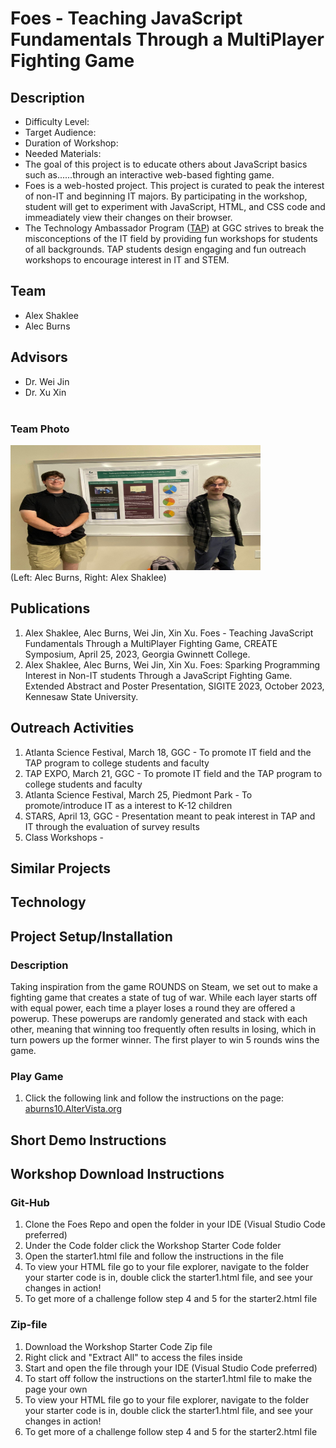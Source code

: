 # Foes - Teaching JavaScript Fundamentals Through a MultiPlayer Fighting Game
## Description
* Difficulty Level: 
* Target Audience:
* Duration of Workshop: 
* Needed Materials:
* The goal of this project is to educate others about JavaScript basics such as......through an interactive web-based fighting game.
* Foes is a web-hosted project. This project is curated to peak the interest of non-IT and beginning IT majors.
By participating in the workshop, student will get to experiment with JavaScript, HTML, and CSS code and immeadiately view their changes on their browser.
* The Technology Ambassador Program ([TAP](https://www.ggc.edu/academics/school-of-science-and-technology/research-internships-service-learning/technology-ambassador-program)) at GGC strives to break the misconceptions of the IT field by providing fun workshops for students of all backgrounds. TAP students design engaging and fun outreach workshops to encourage interest in IT and STEM.

## Team
* Alex Shaklee
* Alec Burns
## Advisors
* Dr. Wei Jin
* Dr. Xu Xin <br><br>
### Team Photo
<img src= "Media/createSymposium2.jpg" width="400" height="200"> <br>
(Left: Alec Burns, Right: Alex Shaklee) <br>

## Publications
1. Alex Shaklee, Alec Burns, Wei Jin, Xin Xu. Foes - Teaching JavaScript Fundamentals Through a MultiPlayer Fighting Game, CREATE Symposium, April 25, 2023, Georgia Gwinnett College.
2. Alex Shaklee, Alec Burns, Wei Jin, Xin Xu. Foes: Sparking Programming Interest in Non-IT students Through a JavaScript Fighting Game. Extended Abstract and Poster Presentation, SIGITE 2023, October 2023, Kennesaw State University.

## Outreach Activities
1. Atlanta Science Festival, March 18, GGC - To promote IT field and the TAP program to college students and faculty
2. TAP EXPO, March 21, GGC - To promote IT field and the TAP program to college students and faculty
3. Atlanta Science Festival, March 25, Piedmont Park - To promote/introduce IT as a interest to K-12 children 
4. STARS, April 13, GGC - Presentation meant to peak interest in TAP and IT through the evaluation of survey results
5. Class Workshops - 

## Similar Projects
## Technology

## Project Setup/Installation
### Description
Taking inspiration from the game ROUNDS on Steam, we set out to make a fighting game that creates a state of tug of war. While each layer starts off with equal power, each time a player loses a round they are offered a powerup. These powerups are randomly generated and  stack with each other, meaning that winning too frequently often results in losing, which in turn powers up the former winner. The first player to win 5 rounds wins the game.
### Play Game
1. Click the following link and follow the instructions on the page: [aburns10.AlterVista.org](https://aburns10.altervista.org/)

## Short Demo Instructions

## Workshop Download Instructions
### Git-Hub
1. Clone the Foes Repo and open the folder in your IDE (Visual Studio Code preferred)
2. Under the Code folder click the Workshop Starter Code folder
3. Open the starter1.html file and follow the instructions in the file
4. To view your HTML file go to your file explorer, navigate to the folder your starter code is in, double click the starter1.html file, and see your changes in action!
5. To get more of a challenge follow step 4 and 5 for the starter2.html file
### Zip-file
1. Download the Workshop Starter Code Zip file
2. Right click and "Extract All" to access the files inside
3. Start and open the file through your IDE (Visual Studio Code preferred)
4. To start off follow the instructions on the starter1.html file to make the page your own
5. To view your HTML file go to your file explorer, navigate to the folder your starter code is in, double click the starter1.html file, and see your changes in action!
6. To get more of a challenge follow step 4 and 5 for the starter2.html file